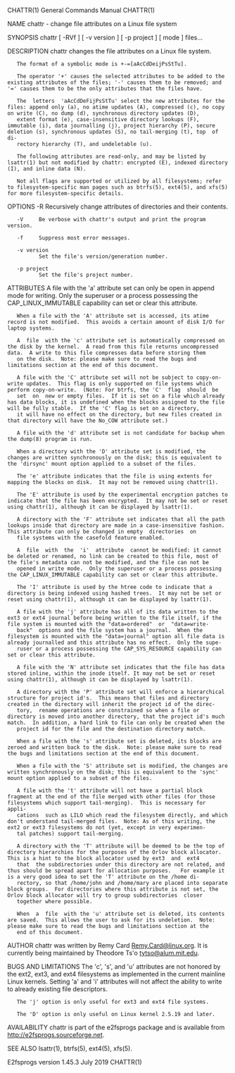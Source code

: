 CHATTR(1)                                                                                  General Commands Manual                                                                                  CHATTR(1)

NAME
       chattr - change file attributes on a Linux file system

SYNOPSIS
       chattr [ -RVf ] [ -v version ] [ -p project ] [ mode ] files...

DESCRIPTION
       chattr changes the file attributes on a Linux file system.

       The format of a symbolic mode is +-=[aAcCdDeijPsStTu].

       The operator '+' causes the selected attributes to be added to the existing attributes of the files; '-' causes them to be removed; and '=' causes them to be the only attributes that the files have.

       The  letters  'aAcCdDeFijPsStTu' select the new attributes for the files: append only (a), no atime updates (A), compressed (c), no copy on write (C), no dump (d), synchronous directory updates (D),
       extent format (e), case-insensitive directory lookups (F), immutable (i), data journalling (j), project hierarchy (P), secure deletion (s), synchronous updates (S), no tail-merging (t), top  of  di‐
       rectory hierarchy (T), and undeletable (u).

       The following attributes are read-only, and may be listed by lsattr(1) but not modified by chattr: encrypted (E), indexed directory (I), and inline data (N).

       Not all flags are supported or utilized by all filesystems; refer to filesystem-specific man pages such as btrfs(5), ext4(5), and xfs(5) for more filesystem-specific details.

OPTIONS
       -R     Recursively change attributes of directories and their contents.

       -V     Be verbose with chattr's output and print the program version.

       -f     Suppress most error messages.

       -v version
              Set the file's version/generation number.

       -p project
              Set the file's project number.

ATTRIBUTES
       A file with the 'a' attribute set can only be open in append mode for writing.  Only the superuser or a process possessing the CAP_LINUX_IMMUTABLE capability can set or clear this attribute.

       When a file with the 'A' attribute set is accessed, its atime record is not modified.  This avoids a certain amount of disk I/O for laptop systems.

       A  file  with the 'c' attribute set is automatically compressed on the disk by the kernel.  A read from this file returns uncompressed data.  A write to this file compresses data before storing them
       on the disk.  Note: please make sure to read the bugs and limitations section at the end of this document.

       A file with the 'C' attribute set will not be subject to copy-on-write updates.  This flag is only supported on file systems which perform copy-on-write.  (Note: For btrfs, the 'C'  flag  should  be
       set  on  new or empty files.  If it is set on a file which already has data blocks, it is undefined when the blocks assigned to the file will be fully stable.  If the 'C' flag is set on a directory,
       it will have no effect on the directory, but new files created in that directory will have the No_COW attribute set.)

       A file with the 'd' attribute set is not candidate for backup when the dump(8) program is run.

       When a directory with the 'D' attribute set is modified, the changes are written synchronously on the disk; this is equivalent to the 'dirsync' mount option applied to a subset of the files.

       The 'e' attribute indicates that the file is using extents for mapping the blocks on disk.  It may not be removed using chattr(1).

       The 'E' attribute is used by the experimental encryption patches to indicate that the file has been encrypted.  It may not be set or reset using chattr(1), although it can be displayed by lsattr(1).

       A directory with the 'F' attribute set indicates that all the path lookups inside that directory are made in a case-insensitive fashion.  This attribute can only be changed in empty  directories  on
       file systems with the casefold feature enabled.

       A  file  with  the  'i'  attribute  cannot be modified: it cannot be deleted or renamed, no link can be created to this file, most of the file's metadata can not be modified, and the file can not be
       opened in write mode.  Only the superuser or a process possessing the CAP_LINUX_IMMUTABLE capability can set or clear this attribute.

       The 'I' attribute is used by the htree code to indicate that a directory is being indexed using hashed trees.  It may not be set or reset using chattr(1), although it can be displayed by lsattr(1).

       A file with the 'j' attribute has all of its data written to the ext3 or ext4 journal before being written to the file itself, if the file system is mounted with the "data=ordered"  or  "data=write‐
       back"  options and the file system has a journal.  When the filesystem is mounted with the "data=journal" option all file data is already journalled and this attribute has no effect.  Only the supe‐
       ruser or a process possessing the CAP_SYS_RESOURCE capability can set or clear this attribute.

       A file with the 'N' attribute set indicates that the file has data stored inline, within the inode itself. It may not be set or reset using chattr(1), although it can be displayed by lsattr(1).

       A directory with the 'P' attribute set will enforce a hierarchical structure for project id's.  This means that files and directory created in the directory will inherit the project id of the direc‐
       tory,  rename operations are constrained so when a file or directory is moved into another directory, that the project id's much match.  In addition, a hard link to file can only be created when the
       project id for the file and the destination directory match.

       When a file with the 's' attribute set is deleted, its blocks are zeroed and written back to the disk.  Note: please make sure to read the bugs and limitations section at the end of this document.

       When a file with the 'S' attribute set is modified, the changes are written synchronously on the disk; this is equivalent to the 'sync' mount option applied to a subset of the files.

       A file with the 't' attribute will not have a partial block fragment at the end of the file merged with other files (for those filesystems which support tail-merging).  This is necessary for  appli‐
       cations  such as LILO which read the filesystem directly, and which don't understand tail-merged files.  Note: As of this writing, the ext2 or ext3 filesystems do not (yet, except in very experimen‐
       tal patches) support tail-merging.

       A directory with the 'T' attribute will be deemed to be the top of directory hierarchies for the purposes of the Orlov block allocator.  This is a hint to the block allocator used by ext3  and  ext4
       that  the subdirectories under this directory are not related, and thus should be spread apart for allocation purposes.   For example it is a very good idea to set the 'T' attribute on the /home di‐
       rectory, so that /home/john and /home/mary are placed into separate block groups.  For directories where this attribute is not set, the Orlov block allocator will try to group subdirectories  closer
       together where possible.

       When  a  file  with the 'u' attribute set is deleted, its contents are saved.  This allows the user to ask for its undeletion.  Note: please make sure to read the bugs and limitations section at the
       end of this document.

AUTHOR
       chattr was written by Remy Card <Remy.Card@linux.org>.  It is currently being maintained by Theodore Ts'o <tytso@alum.mit.edu>.

BUGS AND LIMITATIONS
       The 'c', 's',  and 'u' attributes are not honored by the ext2, ext3, and ext4 filesystems as implemented in the current mainline Linux kernels.  Setting 'a' and 'i' attributes will  not  affect  the
       ability to write to already existing file descriptors.

       The 'j' option is only useful for ext3 and ext4 file systems.

       The 'D' option is only useful on Linux kernel 2.5.19 and later.

AVAILABILITY
       chattr is part of the e2fsprogs package and is available from http://e2fsprogs.sourceforge.net.

SEE ALSO
       lsattr(1), btrfs(5), ext4(5), xfs(5).

E2fsprogs version 1.45.3                                                                          July 2019                                                                                         CHATTR(1)
